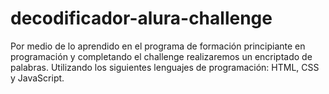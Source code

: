 # decodificador-alura-challenge
Por medio de lo aprendido en el programa de formación principiante en programación y completando el challenge realizaremos un encriptado de palabras. Utilizando los siguientes lenguajes de programación: HTML, CSS y JavaScript.
